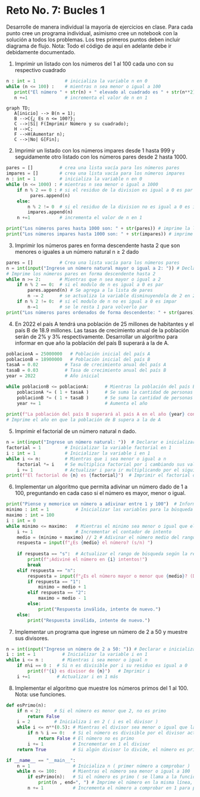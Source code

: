 # Reto No. 7:  Bucles 1
Desarrolle de manera individual la mayoría de ejercicios en clase. Para cada punto cree un programa individual, asimismo cree un notebook con la solución a todos los problemas. 
Los tres primeros puntos deben incluir diagrama de flujo.
Nota: Todo el código de aquí en adelante debe ir debidamente documentado.

1. Imprimir un listado con los números del 1 al 100 cada uno con su respectivo cuadrado


```python
n : int = 1           # inicializa la variable n en 0
while (n <= 100) :    # mientras n sea menor o igual a 100
   print("El número " + str(n) + " elevado al cuadrado es " + str(n**2) ) # imprime el resultado del cuadrado de n
   n +=1              # incrementa el valor de n en 1

```

```mermaid
graph TD;
   A[inicio] --> B(n = 1);
   B -->C{¿ Es n <= 100?};
   C -->|Sí| F(Imprimir Número y su cuadrado);
   H -->C;
   F -->H(Aumentar n);
   C -->|No| G[Fin];
```
   
2. Imprimir un listado con los números impares desde 1 hasta 999 y seguidamente otro listado con los números pares desde 2 hasta 1000.


```python
pares = []          # crea una lista vacía para los números pares
impares = []        # crea una lista vacía para los números impares
n : int = 1         # inicializa la variable n en 0
while (n <= 1000) : # mientras n sea menor o igual a 1000
    if n % 2 == 0 : # si el residuo de la division es igual a 0 es par
         pares.append(n)
    else:
        n % 2 != 0  # si el residuo de la division no es igual a 0 es impar
        impares.append(n)
    n +=1           # incrementa el valor de n en 1

print("Los números pares hasta 1000 son: " + str(pares)) # imprime la lista de pares
print("Los números impares hasta 1000 son: " + str(impares)) # imprime la lista de impares
```
   

3. Imprimir los números pares en forma descendente hasta 2 que son menores o iguales a un número natural n ≥ 2 dado


```python
pares = []          # Crea una lista vacía para los números pares
n = int(input("Ingrese un número natural mayor o igual a 2: ")) # Declara e inicializa variable con valor dado por el usuario
# Imprime los números pares en forma descendente hasta 2
while n >= 2:       # Mientras que n sea mayor o igual a 2
    if n % 2 == 0:  # si el modulo de n es igual a 0 es par
        pares.append(n) # Se agrega a la lista de pares
        n -= 2      # se actualiza la variable disminuyendola de 2 en 2
    if n % 2 != 0:  # si el modulo de n no es igual a 0 es impar
        n-=1        # se le resta 1 para volverlo par
print("Los números pares ordenados de forma descendente: " + str(pares)) # Imprime la lista pares en forma descendente hasta 2
```
   


4. En 2022 el país A tendrá una población de 25 millones de habitantes y el país B de 18.9 millones. Las tasas de crecimiento anual de la población serán de 2% y 3% respectivamente. Desarrollar un algoritmo para informar en que año la población del país B superará a la de A.


```python
poblacionA = 25000000   # Población inicial del país A
poblacionB = 18900000   # Población inicial del país B
tasaA = 0.02          # Tasa de crecimiento anual del país A
tasaB = 0.03          # Tasa de crecimiento anual del país B
year = 2022           # Año inicial

while poblacionB <= poblacionA:      # Mientras la población del país B sea menor o igual que A
    poblacionA *= ( 1 + tasaA )      # Se suma la cantidad de personas segun la tasa de crecimiento anual
    poblacionB *= ( 1 + tasaB )      # Se suma la cantidad de personas segun la tasa de crecimiento anual
    year += 1                        # Aumenta el año
    
print(f"La población del país B superará al país A en el año {year} con una población " + str( poblacionB ) + " Vs. una población de " + str( poblacionA ) + " del país A.") 
# Imprime el año en que la población de B supera a la de A
```
   


5. Imprimir el factorial de un número natural n dado.


```python
n = int(input("Ingrese un número natural: "))  # Declarar e inicializar con el valor dado por el usuario
factorial = 1         # Inicializar la variable factorial en 1
i : int = 1           # Inicializar la variable i en 1
while i <= n:         # Mientras que i sea menor o igual a n
    factorial *= i    # Se multiplica factorial por i cambiando sus valores con cada iteración
    i += 1            # Actualizar i para ir multiplicando por el siguiente numero
print(f"El factorial de {n} es {factorial}")  # Imprimir el factorial de n
```
   


6. Implementar un algoritmo que permita adivinar un número dado de 1 a 100, preguntando en cada caso si el número es mayor, menor o igual.


```python
print("Piense y memorice un número a adivinar entre 1 y 100")  # Información
minimo : int = 1          # Inicializar las variables para la búsqueda  
maximo : int = 100
i : int = 0
while minimo <= maximo:   # Mientras el minimo sea menor o igual que el maximo
    i += 1                # Incrementar el contador de intento
    medio = (minimo + maximo) // 2 # Adivinar el número medio del rango actual redondeado hacia abajo
    respuesta = input(f"¿Es {medio} el número? (s/n) ")
    
    if respuesta == "s":  # Actualizar el rango de búsqueda según la respuesta
        print(f"¡Adiviné el número en {i} intentos!")
        break
    elif respuesta == "n":
        respuesta = input(f"¿Es el número mayor o menor que {medio}? (Digite 1=Mayor o 2=Menor) ")
        if respuesta == "1":
            minimo = medio + 1
        elif respuesta == "2":
            maximo = medio - 1
        else:
            print("Respuesta inválida, intente de nuevo.")
    else:
        print("Respuesta inválida, intente de nuevo.")
```
   


7. Implementar un programa que ingrese un número de 2 a 50 y muestre sus divisores.


```python
n = int(input("Ingrese un número de 2 a 50: ")) # Declarar e inicializar con el valor dado por el usuario
i : int = 1          # Inicializar la variable i en 1
while i <= n :       # Mientras i sea menor o igual n
    if n%i == 0 :  # Si n es divisible por i su residuo es igual a 0
        print(f"{i} es divisor de {n}")   # Imprimir i
    i +=1          # Actualizar i en 1 más
```
   


8. Implementar el algoritmo que muestre los números primos del 1 al 100. Nota: use funciones.


```python
def esPrimo(n):
    if n < 2:     # Si el número es menor que 2, no es primo
        return False
    i = 2         # Inicializa i en 2 ( i es el divisor )
    while i <= n**(0.5): # Mientras el divisor sea menor o igual que la raíz cuadrada de n
        if n % i == 0:   # Si el número es divisible por el divisor actual
            return False # El número no es primo
        i += 1           # Incrementar en 1 el divisor
    return True          # Si algún divisor lo divide, el número es primo

if __name__ == "__main__":
    n = 1                # Inicializa n ( primer número a comprobar ) 
    while n <= 100:      # Mientras el número sea menor o igual a 100
        if esPrimo(n):   # Si el número es primo ( se llama a la funcion esPrimo)
            print(n , end=", ") # Imprime el número en la misma línea, separado por una coma
        n += 1           # Incrementa el número a comprobar en 1 para pasar al siguiente
```
   

